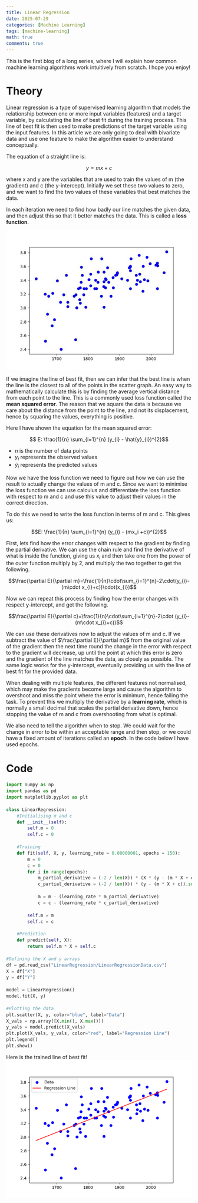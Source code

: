 ```yaml
---
title: Linear Regression
date: 2025-07-29
categories: [Machine Learning]
tags: [machine-learning]
math: true
comments: true
---
```


This is the first blog of a long series, where I will explain how common machine learning algorithms work intuitively from scratch. I hope you enjoy!

# Theory

Linear regression is a type of supervised learning algorithm that models the relationship between one or more input variables (features) and a target variable, by calculating the line of best fit during the training process. This line of best fit is then used to make predictions of the target variable using the input features. In this article we are only going to deal with bivariate data and use one feature to make the algorithm easier to understand conceptually.

The equation of a straight line is:

$$ y= mx + c$$

where x and y are the variables that are used to train the values of m (the gradient) and c (the y-intercept). Initially we set these two values to zero, and we want to find the two values of these variables that best matches the data.

In each iteration we need to find how badly our line matches the given data, and then adjust this so that it better matches the data. This is called a **loss function**.

![Scattered data](/assets/images/Scattered_data.jpeg "Scattered data")

If we imagine the line of best fit, then we can infer that the best line
is when the line is the closest to all of the points in the scatter graph. An easy way to mathematically calculate this is by finding the average vertical distance from each point to the line. This is a commonly used loss function called the **mean squared error**. The reason that we square the data is because we care about the distance from the point to the line, and not its displacement, hence by squaring the values, everything is positive. 

Here I have shown the equation for the mean squared error:

$$ E: \frac{1}{n} \sum_{i=1}^{n} (y_{i} - \hat{y}_{i})^{2}$$

* $n$ is the number of data points
* $y_i$ represents the observed values
* $\hat{y}_{i}$ represents the predicted values

Now we have the loss function we need to figure out how we can use the result to actually change the values of m and c. Since we want to minimise the loss function we can use calculus and differentiate the loss function with respect to m and c and use this value to adjust their values in the correct direction. 

To do this we need to write the loss function in terms of m and c. This gives us:

$$E: \frac{1}{n} \sum_{i=1}^{n} (y_{i} - (mx_i +c))^{2}$$

First, lets find how the error changes with respect to the gradient by finding the partial derivative. We can use the chain rule and find the derivative of what is inside the function, giving us $x_{i}$ and then take one from the power of the outer function multiply by 2, and multiply the two together to get the following.

$$\frac{\partial E}{\partial m}=\frac{1}{n}\cdot\sum_{i=1}^{n}-2\cdot(y_{i}-(m\cdot x_{i}+c))\cdot(x_{i})$$

Now we can repeat this process by finding how the error changes with respect y-intercept, and get the following.

$$\frac{\partial E}{\partial c}=\frac{1}{n}\cdot\sum_{i=1}^{n}-2\cdot (y_{i}-(m\cdot x_{i}+c))$$

We can use these derivatives now to adjust the values of m and c. If we subtract the value of $\frac{\partial E}{\partial m}$ from the original value of the gradient then the next time round the change in the error with respect to the gradient will decrease, up until the point at which this error is zero and the gradient of the line matches the data, as closely as possible. The same logic works for the y-intercept, eventually providing us with the line of best fit for the provided data.

When dealing with multiple features, the different features not normalised, which may make the gradients become large and cause the algorithm to overshoot and miss the point where the error is minimum, hence failing the task. To prevent this we multiply the derivative by a **learning rate**, which is normally a small decimal that scales the partial derivative down, hence stopping the value of m and c from overshooting from what is optimal.

We also need to tell the algorithm when to stop. We could wait for the change in error to be within an acceptable range and then stop, or we could have a fixed amount of iterations called an **epoch**. In the code below I have used epochs.
# Code

```python
import numpy as np
import pandas as pd
import matplotlib.pyplot as plt

class LinearRegression:
    #Initialising m and c
    def __init__(self):
        self.m = 0
        self.c = 0
    
    #Training
    def fit(self, X, y, learning_rate = 0.00000001, epochs = 150):
        m = 0
        c = 0
        for i in range(epochs):
            m_partial_derivative = (-2 / len(X)) * (X * (y - (m * X + c))).sum()      
            c_partial_derivative = (-2 / len(X)) * (y - (m * X + c)).sum()
            
            m = m - (learning_rate * m_partial_derivative) 
            c = c - (learning_rate * c_partial_derivative)

        self.m = m
        self.c = c 
    
    #Prediction
    def predict(self, X):
        return self.m * X + self.c

#Defining the X and y arrays
df = pd.read_csv("LinearRegression/LinearRegressionData.csv")
X = df["X"]
y = df["Y"]

model = LinearRegression()
model.fit(X, y)

#Plotting the data
plt.scatter(X, y, color="blue", label="Data")
X_vals = np.array([X.min(), X.max()])
y_vals = model.predict(X_vals)
plt.plot(X_vals, y_vals, color="red", label="Regression Line")
plt.legend()
plt.show()
```
Here is the trained line of best fit!
![Trained Line](/assets/images/Trained_Line.png "Trained Line")

